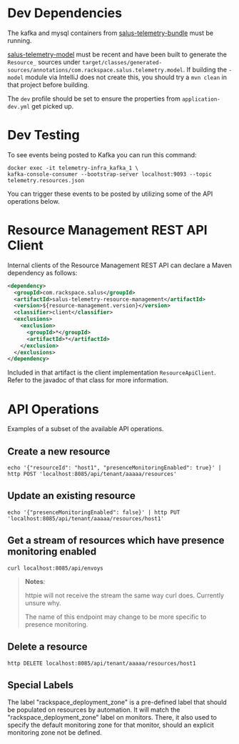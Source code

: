 # Dev Dependencies

The kafka and mysql containers from [salus-telemetry-bundle](https://github.com/racker/salus-telemetry-bundle#runningdeveloping-locally) must be running.

[salus-telemetry-model](https://github.com/racker/salus-telemetry-model) must be recent and have been built to generate the `Resource_` sources under `target/classes/generated-sources/annotations/com.rackspace.salus.telemetry.model`.  If building the `-model` module via IntelliJ does not create this, you should try a `mvn clean` in that project before building.


The `dev` profile should be set to ensure the properties from `application-dev.yml` get picked up.

# Dev Testing

To see events being posted to Kafka you can run this command:
```
docker exec -it telemetry-infra_kafka_1 \
kafka-console-consumer --bootstrap-server localhost:9093 --topic telemetry.resources.json
```

You can trigger these events to be posted by utilizing some of the API operations below.

# Resource Management REST API Client

Internal clients of the Resource Management REST API can declare a Maven dependency as follows:

```xml
<dependency>
  <groupId>com.rackspace.salus</groupId>
  <artifactId>salus-telemetry-resource-management</artifactId>
  <version>${resource-management.version}</version>
  <classifier>client</classifier>
  <exclusions>
    <exclusion>
      <groupId>*</groupId>
      <artifactId>*</artifactId>
    </exclusion>
  </exclusions>
</dependency>
```

Included in that artifact is the client implementation `ResourceApiClient`. Refer to the javadoc
of that class for more information.

# API Operations
Examples of a subset of the available API operations.

## Create a new resource
```
echo '{"resourceId": "host1", "presenceMonitoringEnabled": true}' | http POST 'localhost:8085/api/tenant/aaaaa/resources'
```

## Update an existing resource
```
echo '{"presenceMonitoringEnabled": false}' | http PUT 'localhost:8085/api/tenant/aaaaa/resources/host1'
```

## Get a stream of resources which have presence monitoring enabled
```
curl localhost:8085/api/envoys
```

> **Notes**:
>
> httpie will not receive the stream the same way curl does.  Currently unsure why.
>
> The name of this endpoint may change to be more specific to presence monitoring.

## Delete a resource
```
http DELETE localhost:8085/api/tenant/aaaaa/resources/host1
```

## Special Labels
The label "rackspace_deployment_zone" is a pre-defined label that should be populated on resources by automation.  It will match the "rackspace_deployment_zone" label on monitors.  There, it also used to specify the default monitoring zone for that monitor, should an explicit monitoring zone not be defined.

